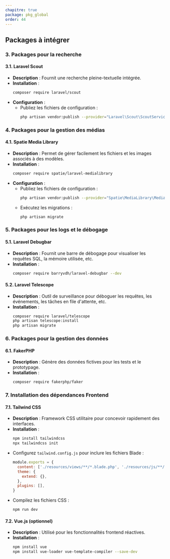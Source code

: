 ```yaml
---
chapitre: true
package: pkg_global
order: 44
---
```


## Packages à intégrer


### **3. Packages pour la recherche**

#### **3.1. Laravel Scout**
- **Description** : Fournit une recherche pleine-textuelle intégrée.  
- **Installation** :
  ```bash
  composer require laravel/scout
  ```
- **Configuration** :
  - Publiez les fichiers de configuration :
    ```bash
    php artisan vendor:publish --provider="Laravel\Scout\ScoutServiceProvider"
    ```



### **4. Packages pour la gestion des médias**

#### **4.1. Spatie Media Library**
- **Description** : Permet de gérer facilement les fichiers et les images associés à des modèles.  
- **Installation** :
  ```bash
  composer require spatie/laravel-medialibrary
  ```
- **Configuration** :
  - Publiez les fichiers de configuration :
    ```bash
    php artisan vendor:publish --provider="Spatie\MediaLibrary\MediaLibraryServiceProvider"
    ```
  - Exécutez les migrations :
    ```bash
    php artisan migrate
    ```





### **5. Packages pour les logs et le débogage**

#### **5.1. Laravel Debugbar**
- **Description** : Fournit une barre de débogage pour visualiser les requêtes SQL, la mémoire utilisée, etc.  
- **Installation** :
  ```bash
  composer require barryvdh/laravel-debugbar --dev
  ```

#### **5.2. Laravel Telescope**
- **Description** : Outil de surveillance pour déboguer les requêtes, les événements, les tâches en file d'attente, etc.  
- **Installation** :
  ```bash
  composer require laravel/telescope
  php artisan telescope:install
  php artisan migrate
  ```



### **6. Packages pour la gestion des données**

#### **6.1. FakerPHP**
- **Description** : Génère des données fictives pour les tests et le prototypage.  
- **Installation** :
  ```bash
  composer require fakerphp/faker
  ```




### **7. Installation des dépendances Frontend**

#### **7.1. Tailwind CSS**
- **Description** : Framework CSS utilitaire pour concevoir rapidement des interfaces.  
- **Installation** :
  ```bash
  npm install tailwindcss
  npx tailwindcss init
  ```
- Configurez `tailwind.config.js` pour inclure les fichiers Blade :
  ```javascript
  module.exports = {
    content: ['./resources/views/**/*.blade.php', './resources/js/**/*.js'],
    theme: {
      extend: {},
    },
    plugins: [],
  }
  ```
- Compilez les fichiers CSS :
  ```bash
  npm run dev
  ```

#### **7.2. Vue.js (optionnel)**
- **Description** : Utilisé pour les fonctionnalités frontend réactives.  
- **Installation** :
  ```bash
  npm install vue
  npm install vue-loader vue-template-compiler --save-dev
  ```


